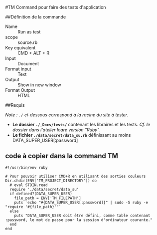 #TM Command pour faire des tests d'application

##Définition de la commande
<dl>
  <dt>Name</dt>
  <dd>Run as test</dd>
  <dt>scope</dt>
  <dd>source.rb</dd>
  <dt>Key equivalent</dt>
  <dd>CMD + ALT + R</dd>
  <dt>Input</dt>
  <dd>Document</dd>
  <dt>Format input</dt>
  <dd>Text</dd>
  <dt>Output</dt>
  <dd>Show in new window</dd>
  <dt>Format Output</dt>
  <dd>HTML</dd>
</dl>

##Requis

*Note&nbsp;: `./` ci-dessous correspond à la racine du site à tester.*

* **Le dossier `./_Docs/tests/`** contenant les libraires et les tests. *Cf. le dossier dans l'atelier Icare version "Ruby"*.
* **Le fichier `./data/secret/data_su.rb`** définissant au moins DATA_SUPER_USER[:password]

## code à copier dans la command TM

    #!/usr/bin/env ruby

    # Pour pouvoir utiliser CMD+R en utilisant des sorties couleurs
    Dir.chdir(ENV['TM_PROJECT_DIRECTORY']) do
      # eval STDIN.read
      require './data/secret/data_su'
      if defined?(DATA_SUPER_USER)
        file_path = ENV['TM_FILEPATH']
        puts `echo "#{DATA_SUPER_USER[:password]}" | sudo -S ruby -e "require '#{file_path}'"`
      else
        puts "DATA_SUPER_USER doit être défini, comme table contenant :password, le mot de passe pour la session d'ordinateur courante."
      end
    end
